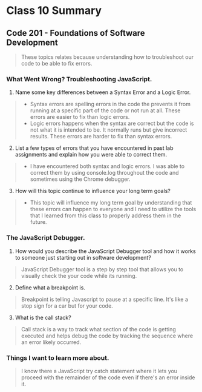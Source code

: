 # Class 10 Summary
## Code 201 - Foundations of Software Development

>  These topics relates because understanding how to troubleshoot our code to be able to fix errors.

### What Went Wrong? Troubleshooting JavaScript.
1. Name some key differences between a Syntax Error and a Logic Error.
  > * Syntax errors are spelling errors in the code the prevents it from running at a specific part of the code or not run at all. These errors are easier to fix than logic errors.
  > * Logic errors happens when the syntax are correct but the code is not what it is intended to be. It normally runs but give incorrect results. These errors are harder to fix than syntax errors.
2. List a few types of errors that you have encountered in past lab assignments and explain how you were able to correct them.
  > * I have encountered both syntax and logic errors. I was able to correct them by using console.log throughout the code and sometimes using the Chrome debugger.
3. How will this topic continue to influence your long term goals?
  > * This topic will influence my long term goal by understanding that these errors can happen to everyone and I need to utilize the tools that I learned from this class to properly address them in the future.

### The JavaScript Debugger.
1. How would you describe the JavaScript Debugger tool and how it works to someone just starting out in software development?
  > JavaScript Debugger tool is a step by step tool that allows you to visually check the your code while its running.
2. Define what a breakpoint is.
  > Breakpoint is telling Javascript to pause at a specific line. It's like a stop sign for a car but for your code.
3. What is the call stack?
  > Call stack is a way to track what section of the code is getting executed and helps debug the code by tracking the sequence where an error likely occurred.

### Things I want to learn more about.
> I know there a JavaScript try catch statement where it lets you proceed with the remainder of the code even if there's an error inside it.